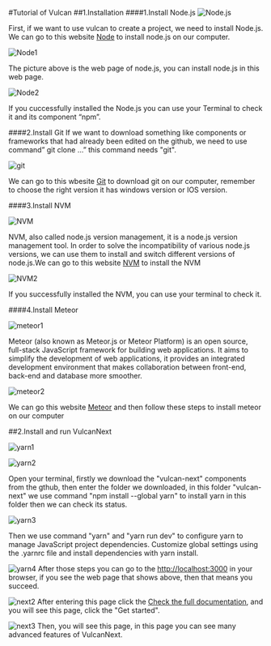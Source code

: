 #Tutorial of Vulcan
##1.Installation
####1.Install Node.js
![Node.js](/img/node1.jpg)

First, if we want to use vulcan to create a project, we need to install Node.js.
We can go to this website [Node](https://nodejs.org/en) to install node.js on our computer.

![Node1](/img/vulcan1.png)

The picture above is the web page of node.js, you can install node.js in this web page.

![Node2](/img//vulcan2.png)

If you cuccessfully installed the Node.js you can use your Terminal to check it and its component “npm”.


####2.Install Git
If we want to download something like components or frameworks that had already been edited on the github, we need to use command” git clone ...” this command needs "git".

![git](/img//git2.png)

We can go to this wbesite [Git](https://git-scm.com/download) to download git on our computer, remember to choose the right version it has windows version or IOS version.


####3.Install NVM

![NVM](/img//nvm(1).jpg)

NVM, also called node.js version management, it is a node.js version management tool. In order to solve the incompatibility of various node.js versions, we can use them to install and switch different versions of node.js.We can go to this website [NVM](https://nvm.uihtm.com/) to install the NVM

![NVM2](/img//vulcan4.png)

If you successfully installed the NVM, you can use your terminal to check it.



####4.Install Meteor

![meteor1](/img//meteor1(1).jpg)

Meteor (also known as Meteor.js or Meteor Platform) is an open source, full-stack JavaScript framework for building web applications. It aims to simplify the development of web applications, it provides an integrated development environment that makes collaboration between front-end, back-end and database more smoother.

![meteor2](/img//meteor3.png)

We can go this website [Meteor](https://docs.meteor.com/install.html) and then follow these steps to install meteor on our computer


##2.Install and run VulcanNext

![yarn1](/img//yarn1.png)

![yarn2](/img//yarn2.png)

Open your terminal, firstly we download the "vulcan-next" components from the gthub, then enter the folder we downloaded, in this folder "vulcan-next" we use command "npm install --global yarn" to install yarn in this folder then we can check its status.

![yarn3](/img//yarn3.png)

Then we use command "yarn" and "yarn run dev" to configure yarn to manage JavaScript project dependencies. Customize global settings using the .yarnrc file and install dependencies with yarn install.

![yarn4](/img//yarn4.png)
 After those steps you can go to the [http://localhost:3000](http://localhost:3000) in your browser, if you see the web page that shows above, then that means you succeed.

 ![next2](/img/next2.png)
 After entering this page click the [Check the full documentation](https://vulcan-docs.vercel.app/), and you will see this page, click the "Get started".

 ![next3](/img/next3.png)
 Then, you will see this page, in this page you can see many advanced features of VulcanNext.